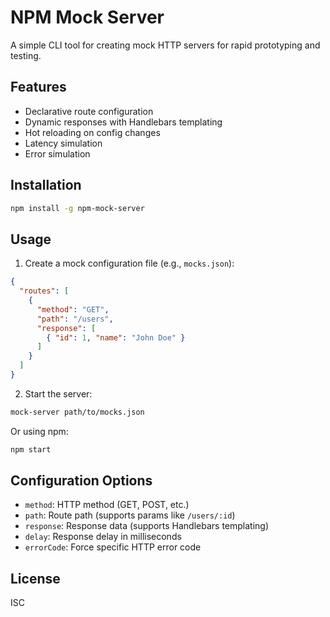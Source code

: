 # NPM Mock Server

A simple CLI tool for creating mock HTTP servers for rapid prototyping and testing.

## Features

- Declarative route configuration
- Dynamic responses with Handlebars templating
- Hot reloading on config changes
- Latency simulation
- Error simulation

## Installation

```bash
npm install -g npm-mock-server
```

## Usage

1. Create a mock configuration file (e.g., `mocks.json`):

```json
{
  "routes": [
    {
      "method": "GET",
      "path": "/users",
      "response": [
        { "id": 1, "name": "John Doe" }
      ]
    }
  ]
}
```

2. Start the server:

```bash
mock-server path/to/mocks.json
```

Or using npm:

```bash
npm start
```

## Configuration Options

- `method`: HTTP method (GET, POST, etc.)
- `path`: Route path (supports params like `/users/:id`)
- `response`: Response data (supports Handlebars templating)
- `delay`: Response delay in milliseconds
- `errorCode`: Force specific HTTP error code

## License

ISC 